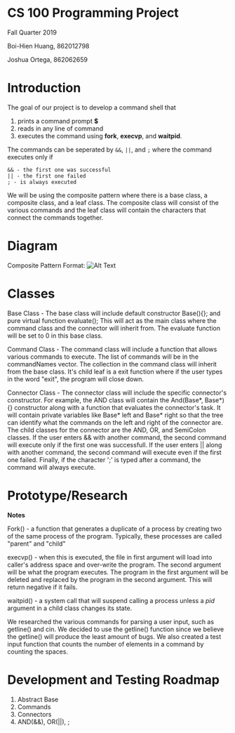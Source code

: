 # CS 100 Programming Project

Fall Quarter 2019

Boi-Hien Huang, 862012798

Joshua Ortega, 862062659

# Introduction
The goal of our project is to develop a command shell that
1. prints a command prompt **$**
2. reads in any line of command
3. executes the command using **fork**, **execvp**, and **waitpid**. 

The commands can be seperated by ```&&```, ```||```, and ```;``` where the command executes only if
```
&& - the first one was successful
|| - the first one failed
; - is always executed 
```
We will be using the composite pattern where there is a base class, a composite class, and a leaf class. The composite class will consist of the various commands and the leaf class will contain the characters that connect the commands together. 

# Diagram
Composite Pattern
Format: ![Alt Text](https://github.com/cs100/assignment-memoryleak/blob/master/images/CS100.PNG)

# Classes
Base Class - The base class will include default constructor Base(){}; and pure virtual function evaluate(); This will act as the main class where the command class and the connector will inherit from. The evaluate function will be set to 0 in this base class. 

Command Class - The command class will include a function that allows various commands to execute. The list of commands will be in the commandNames vector. The collection in the command class will inherit from the base class. It's child leaf is a exit function where if the user types in the word "exit", the program will close down.

Connector Class - The connector class will include the specific connector's constructor. For example, the AND class will contain the And(Base*, Base*){} constructor along with a function that evaluates the connector's task. It will contain private variables like Base* left and Base* right so that the tree can identify what the commands on the left and right of the connector are. The child classes for the connector are the AND, OR, and SemiColon classes. If the user enters && with another command, the second command will execute only if the first one was successfull. If the user enters || along with another command, the second command will execute even if the first one failed. Finally, if the character ';' is typed after a command, the command will always execute. 


# Prototype/Research

**Notes**

Fork() - a function that generates a duplicate of a process by creating two of the same process of the program. Typically, these processes are called "parent" and "child"

execvp() - when this is executed, the file in first argument will load into caller's address space and over-write the program. The second argument will be what the program executes. The program in the first argument will be deleted and replaced by the program in the second argument. This will return negative if it fails. 

waitpid() - a system call that will suspend calling a process unless a *pid* argument in a child class changes its state. 

We researched the various commands for parsing a user input, such as getline() and cin. We decided to use the getline() function since we believe the getline() will produce the least amount of bugs. We also created a test input function that counts the number of elements in a command by counting the spaces. 


# Development and Testing Roadmap
1. Abstract Base
2. Commands
3. Connectors
4. AND(&&), OR(||), ;
